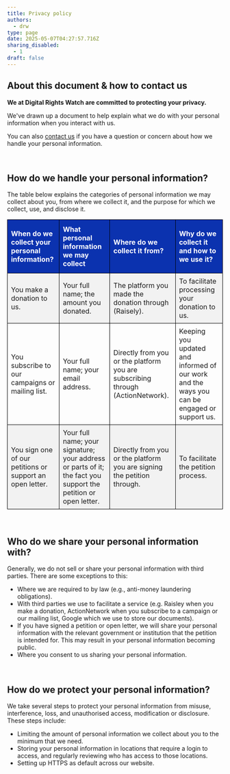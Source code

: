 ```yaml
---
title: Privacy policy
authors:
  - drw
type: page
date: 2025-05-07T04:27:57.716Z
sharing_disabled:
  - 1
draft: false
---
```

<style>
table {
  border-collapse: collapse;
  width: 100%;
}

td, th {
border: 1px solid #000;
  padding: 8px;
}

tr:nth-child(odd){background-color: #f2f2f2;}
tr:hover {background-color: #ddd;}

th {
  padding-top: 12px;
  padding-bottom: 12px;
  text-align: left;
  background-color: #0b32af;
  color: white;
}
</style>

## About this document & how to contact us

**We at Digital Rights Watch are committed to protecting your privacy.** 

We've drawn up a document to help explain what we do with your personal information when you interact with us. 

You can also [contact us](mailto:privacy@digitalrightswatch.org.au) if you have a question or concern about how we handle your personal information. 

<br>

## How do we handle your personal information?

The table below explains the categories of personal information we may collect about you, from where we collect it, and the purpose for which we collect, use, and disclose it.

| When do we collect your personal information?            | What personal information we may collect                                                                       | Where do we collect it from?                                                   | Why do we collect it and how to we use it?                                                  |
| -------------------------------------------------------- | -------------------------------------------------------------------------------------------------------------- | ------------------------------------------------------------------------------ | ------------------------------------------------------------------------------------------- |
| You make a donation to us.                               | Your full name; the amount you donated.                                                                        | The platform you made the donation through (Raisely).                          | To facilitate processing your donation to us.                                               |
| You subscribe to our campaigns or mailing list.          | Your full name; your email address.                                                                            | Directly from you or the platform you are subscribing through (ActionNetwork). | Keeping you updated and informed of our work and the ways you can be engaged or support us. |
| You sign one of our petitions or support an open letter. | Your full name; your signature; your address or parts of it; the fact you support the petition or open letter. | Directly from you or the platform you are signing the petition through.        | To facilitate the petition process.                                                         |

<br>

## Who do we share your personal information with?

Generally, we do not sell or share your personal information with third parties. There are some exceptions to this:

* Where we are required to by law (e.g., anti-money laundering obligations). 
* With third parties we use to facilitate a service (e.g. Raisley when you make a donation, ActionNetwork when you subscribe to a campaign or our mailing list, Google which we use to store our documents).
* If you have signed a petition or open letter, we will share your personal information with the relevant government or institution that the petition is intended for. This may result in your personal information becoming public.
* Where you consent to us sharing your personal information.

<br>

## How do we protect your personal information?

We take several steps to protect your personal information from misuse, interference, loss, and unauthorised access, modification or disclosure. These steps include:

* Limiting the amount of personal information we collect about you to the minimum that we need.
* Storing your personal information in locations that require a login to access, and regularly reviewing who has access to those locations.
* Setting up HTTPS as default across our website.